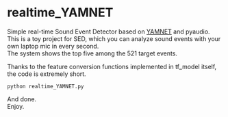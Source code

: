 # realtime_YAMNET
Simple real-time Sound Event Detector based on [YAMNET](https://github.com/tensorflow/models/tree/master/research/audioset/yamnet) and pyaudio.  
This is a toy project for SED, which you can analyze sound events with your own laptop mic in every second.  
The system shows the top five among the 521 target events.  

Thanks to the feature conversion functions implemented in tf_model itself, the code is extremely short.  
```
python realtime_YAMNET.py
```
And done.  
Enjoy.
